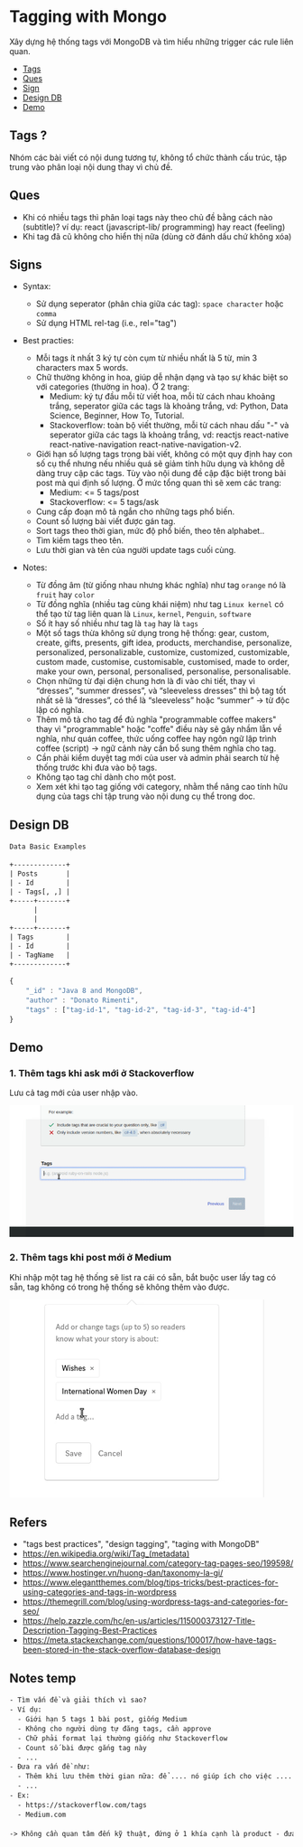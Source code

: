 # Tagging with Mongo

Xây dựng hệ thống tags với MongoDB và tìm hiểu những trigger các rule liên quan.

* [Tags](#tags)
* [Ques](#ques)
* [Sign](#sign)
* [Design DB](#design-db)
* [Demo](#demo)

## Tags ?

Nhóm các bài viết có nội dung tương tự, không tổ chức thành cấu trúc, tập trung vào phân loại nội dung thay vì chủ đề.

## Ques

- Khi có nhiều tags thì phân loại tags này theo chủ đề bằng cách nào (subtitle)? ví dụ: react (javascript-lib/ programming) hay react (feeling) 
- Khi tag đã cũ không cho hiển thị nữa (dùng cờ đánh dấu chứ không xóa)

## Signs

- Syntax:
  - Sử dụng seperator (phân chia giữa các tag): `space character` hoặc `comma`
  - Sử dụng HTML rel-tag (i.e., rel="tag") 
  
- Best practies:
  - Mỗi tags ít nhất 3 ký tự còn cụm từ nhiều nhất là 5 từ, min 3 characters max 5 words.
  - Chữ  thường không in hoa, giúp dễ nhận dạng và tạo sự khác biệt so với categories (thường in hoa). Ở 2 trang:
    - Medium: ký tự đầu mỗi từ viết hoa, mỗi từ cách nhau khoảng trắng, seperator giữa các tags là khoảng trắng, vd: Python, Data Science, Beginner, How To, Tutorial.
    - Stackoverflow: toàn bộ viết thường, mỗi từ cách nhau dấu "-" và seperator giữa các tags là khoảng trắng, vd: reactjs react-native 
react-native-navigation react-native-navigation-v2.
  - Giới hạn số lượng tags trong bài viết, không có một quy định hay con số cụ thể nhưng nếu nhiều quá sẽ giảm tính hữu dụng và không dễ dàng truy cập các tags. Tùy vào nội dung đề cập đặc biệt trong bài post mà qui định số lượng. Ở mức tổng quan thì sẽ xem các trang:
    - Medium: <= 5 tags/post
    - Stackoverflow: <= 5 tags/ask
  - Cung cấp đoạn mô tả ngắn cho những tags phổ biến.
  - Count số lượng bài viết được gán tag.
  - Sort tags theo thời gian, mức độ phổ biến, theo tên alphabet..
  - Tìm kiếm tags theo tên.
  - Lưu thời gian và tên của người update tags cuối cùng.
  
- Notes:
  - Từ đồng âm (từ giống nhau nhưng khác nghĩa) như tag `orange` nó là `fruit` hay `color`
  - Từ đồng nghĩa (nhiều tag cùng khái niệm) như tag `Linux kernel` có thể tạo từ tag liên quan là `Linux`, `kernel`, `Penguin`, `software`
  - Số ít hay số nhiều như tag là `tag` hay là `tags` 
  - Một số tags thừa không sử dụng trong hệ thống: gear, custom, create, gifts,  presents, gift idea, products, merchandise, personalize, personalized, personalizable, customize, customized, customizable, custom made, customise, customisable, customised, made to order,  make your own, personal, personalised, personalise, personalisable.
  - Chọn những từ đại diện chung hơn là đi vào chi tiết, thay vì “dresses”, “summer dresses”, và “sleeveless dresses” thì bộ tag tốt nhất sẽ là “dresses”, có thể là “sleeveless” hoặc “summer” -> từ độc lập có nghĩa.
  - Thêm mô tả cho tag để đủ nghĩa "programmable coffee makers" thay vì "programmable" hoặc "coffe" điều này sẽ gây nhầm lẫn về nghĩa, như quán coffee, thức uống coffee hay ngôn ngữ lập trình coffee (script) -> ngữ cảnh này cần bổ sung thêm nghĩa cho tag.
  - Cần phải kiểm duyệt tag mới của user và admin phải search từ hệ thống trước khi đưa vào bộ tags.
  - Không tạo tag chỉ dành cho một post.
  - Xem xét khi tạo tag giống với category, nhằm thể nâng cao tính hữu dụng của tags chỉ tập trung vào nội dung cụ thể trong doc.

## Design DB


```text
Data Basic Examples           
            
+-------------+
| Posts       |
| - Id        |  
| - Tags[, ,] |   
+-----+-------+
      |
      |
+-----+-------+
| Tags        |
| - Id        |  
| - TagName   |   
+-------------+
```

```javascript
{
    "_id" : "Java 8 and MongoDB",
    "author" : "Donato Rimenti",
    "tags" : ["tag-id-1", "tag-id-2", "tag-id-3", "tag-id-4"]
}
```

## Demo

### 1. Thêm tags khi ask mới ở Stackoverflow

Lưu cả tag mới của user nhập vào.

<img src="./assets/input-tags-stackoverflow.gif"/>

### 2. Thêm tags khi post mới ở Medium

Khi nhập một tag hệ thống sẽ list ra cái có sẵn, bắt buộc user lấy tag có sẵn, tag không có trong hệ thống sẽ không thêm vào được.

<img src="./assets/input-tags-medium.gif"/>

## Refers

- "tags best practices", "design tagging", "taging with MongoDB"
- https://en.wikipedia.org/wiki/Tag_(metadata)
- https://www.searchenginejournal.com/category-tag-pages-seo/199598/
- https://www.hostinger.vn/huong-dan/taxonomy-la-gi/
- https://www.elegantthemes.com/blog/tips-tricks/best-practices-for-using-categories-and-tags-in-wordpress
- https://themegrill.com/blog/using-wordpress-tags-and-categories-for-seo/
- https://help.zazzle.com/hc/en-us/articles/115000373127-Title-Description-Tagging-Best-Practices
- https://meta.stackexchange.com/questions/100017/how-have-tags-been-stored-in-the-stack-overflow-database-design

## Notes temp

```txt
- Tìm vấn đề và giải thích vì sao?
- Ví dụ:
  - Giới hạn 5 tags 1 bài post, giống Medium
  - Không cho người dùng tự đăng tags, cần approve
  - Chữ phải format lại thường giống như Stackoverflow
  - Count số bài được gắng tag này
  - ...
- Đưa ra vấn đề như:
  - Thêm khi lưu thêm thời gian nữa: để .... nó giúp ích cho việc ....
  - ...
- Ex:
  - https://stackoverflow.com/tags
  - Medium.com

-> Không cần quan tâm đến kỹ thuật, đứng ở 1 khía cạnh là product - đưa ra những vấn đề
```
